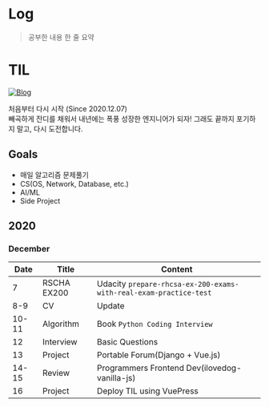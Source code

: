 # Log
> 공부한 내용 한 줄 요약 

# TIL
[![Blog](https://img.shields.io/badge/Blog-Tistory-green.svg)](https://metleeha.tistory.com/)

처음부터 다시 시작 (Since 2020.12.07) <br>
빼곡하게 잔디를 채워서 내년에는 폭풍 성장한 엔지니어가 되자!
그래도 끝까지 포기하지 말고, 다시 도전합니다.

## Goals
- 매일 알고리즘 문제풀기
- CS(OS, Network, Database, etc.) 
- AI/ML
- Side Project 


## 2020
### December 
|Date|Title|Content|
|-|-|-|
|7|RSCHA EX200|Udacity `prepare-rhcsa-ex-200-exams-with-real-exam-practice-test`|
|8-9|CV|Update|
|10-11|Algorithm|Book `Python Coding Interview`|
|12|Interview|Basic Questions|
|13|Project|Portable Forum(Django + Vue.js)|
|14-15|Review|Programmers Frontend Dev(ilovedog-vanilla-js)|
|16|Project|Deploy TIL using VuePress|
